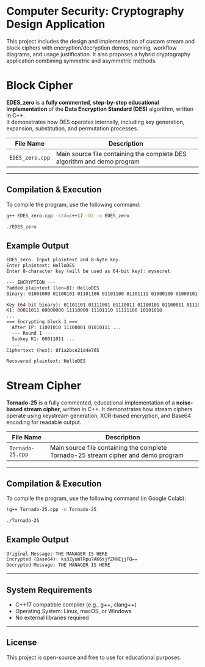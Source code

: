 # Computer Security: Cryptography Design Application 
This project includes the design and implementation of custom stream and block ciphers with encryption/decryption demos, naming, workflow diagrams, and usage justification. It also proposes a hybrid cryptography application combining symmetric and asymmetric methods.

# Block Cipher
**EDES_zero** is a **fully commented**, **step-by-step educational implementation** of the **Data Encryption Standard (DES)** algorithm, written in C++.  
It demonstrates how DES operates internally, including key generation, expansion, substitution, and permutation processes.

| File Name | Description |
|------------|-------------|
| `EDES_zero.cpp` | Main source file containing the complete DES algorithm and demo program |

---

## Compilation & Execution

To compile the program, use the following command:

```bash
g++ EDES_zero.cpp -std=c++17 -O2 -o EDES_zero

./EDES_zero
 ```

 ## Example Output

```bash
EDES_zero. Input plaintext and 8-byte key.
Enter plaintext: HelloDES
Enter 8-character key (will be used as 64-bit key): mysecret

--- ENCRYPTION ---
Padded plaintext (len=8): HelloDES
Binary: 01001000 01100101 01101100 01101100 01101111 01000100 01000101 01010011

Key (64-bit binary): 01101101 01111001 01110011 01100101 01100011 01110010 01100101 01110100
K1: 00011011 00000000 11110000 11101110 11111100 10101010
...
=== Encrypting block 1 ===
  After IP: 11001010 11100001 01010111 ...
  --- Round 1 ---
  Subkey K1: 00011011 ...
  ...
Ciphertext (hex): 8f1a2bce21d4e765

Recovered plaintext: HelloDES
```

# Stream Cipher
**Tornado-25** is a fully commented, educational implementation of a **noise-based stream cipher**, written in C++.
It demonstrates how stream ciphers operate using keystream generation, XOR-based encryption, and Base64 encoding for readable output.

| File Name | Description |
|------------|-------------|
| `Tornado-25.cpp` | Main source file containing the complete Tornado-25 stream cipher and demo program |

---

## Compilation & Execution

To compile the program, use the following command (in Google Colab):

```bash
!g++ Tornado-25.cpp -o Tornado-25

./Tornado-25
 ```

 ## Example Output

```bash
Original Message: THE MANAGER IS HERE
Encrypted (Base64): ks3ZyuWlRpu7AK6sjYZMHEjjFQ==
Decrypted Message: THE MANAGER IS HERE
```

---

## System Requirements

- C++17 compatible compiler (e.g., g++, clang++)
- Operating System: Linux, macOS, or Windows
- No external libraries required

---

## License
This project is open-source and free to use for educational purposes.

